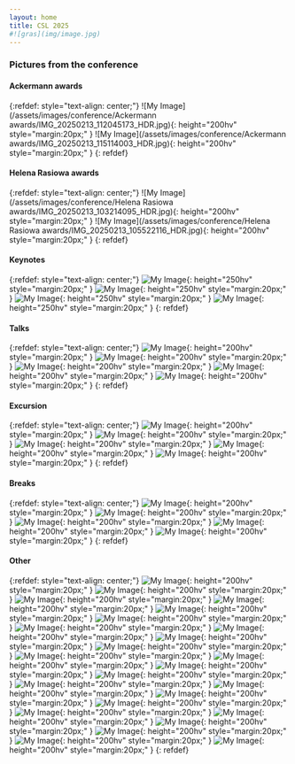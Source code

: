 ```yaml
---
layout: home
title: CSL 2025
#![gras](img/image.jpg)
---
```


### Pictures from the conference

#### Ackermann awards

{:refdef: style="text-align: center;"}
![My Image](/assets/images/conference/Ackermann awards/IMG_20250213_112045173_HDR.jpg){: height="200hv" style="margin:20px;" }
![My Image](/assets/images/conference/Ackermann awards/IMG_20250213_115114003_HDR.jpg){: height="200hv" style="margin:20px;" }
{: refdef}

#### Helena Rasiowa awards

{:refdef: style="text-align: center;"}
![My Image](/assets/images/conference/Helena Rasiowa awards/IMG_20250213_103214095_HDR.jpg){: height="200hv" style="margin:20px;" }
![My Image](/assets/images/conference/Helena Rasiowa awards/IMG_20250213_105522116_HDR.jpg){: height="200hv" style="margin:20px;" }
{: refdef}

#### Keynotes

{:refdef: style="text-align: center;"}
![My Image](/assets/images/conference/keynotes/IMG_20250212_085217190.jpg){: height="250hv" style="margin:20px;" }
![My Image](/assets/images/conference/keynotes/IMG_20250212_085916637_HDR.jpg){: height="250hv" style="margin:20px;" }
![My Image](/assets/images/conference/keynotes/IMG_20250213_084827388_HDR.jpg){: height="250hv" style="margin:20px;" }
![My Image](/assets/images/conference/keynotes/IMG_20250214_085749022_HDR.jpg){: height="250hv" style="margin:20px;" }
{: refdef}

#### Talks

{:refdef: style="text-align: center;"}
![My Image](/assets/images/conference/talks/IMG_20250214_151706546_HDR.jpg){: height="200hv" style="margin:20px;" }
![My Image](/assets/images/conference/talks/IMG_20250211_103250910_HDR.jpg){: height="200hv" style="margin:20px;" }
![My Image](/assets/images/conference/talks/IMG_20250214_143406110.jpg){: height="200hv" style="margin:20px;" }
![My Image](/assets/images/conference/talks/IMG_20250214_151300302.jpg){: height="200hv" style="margin:20px;" }
![My Image](/assets/images/conference/rest/IMG_20250214_160909389_HDR.jpg){: height="200hv" style="margin:20px;" }
{: refdef}

#### Excursion

{:refdef: style="text-align: center;"}
![My Image](/assets/images/conference/excursion/IMG_20250213_164306158.jpg){: height="200hv" style="margin:20px;" }
![My Image](/assets/images/conference/excursion/IMG_20250213_164744541_HDR.jpg){: height="200hv" style="margin:20px;" }
![My Image](/assets/images/conference/excursion/IMG_20250213_194034936_HDR.jpg){: height="200hv" style="margin:20px;" }
![My Image](/assets/images/conference/excursion/IMG_20250213_205316260_HDR.jpg){: height="200hv" style="margin:20px;" }
![My Image](/assets/images/conference/rest/IMG_20250213_194023514_HDR.jpg){: height="200hv" style="margin:20px;" }
{: refdef}

#### Breaks

{:refdef: style="text-align: center;"}
![My Image](/assets/images/conference/breaks/IMG_20250214_134327456_HDR.jpg){: height="200hv" style="margin:20px;" }
![My Image](/assets/images/conference/breaks/IMG_20250214_134338226_HDR.jpg){: height="200hv" style="margin:20px;" }
![My Image](/assets/images/conference/breaks/IMG_20250214_132929910_HDR.jpg){: height="200hv" style="margin:20px;" }
![My Image](/assets/images/conference/breaks/IMG_20250214_134309450_HDR.jpg){: height="200hv" style="margin:20px;" }
![My Image](/assets/images/conference/breaks/IMG_20250214_134622381_HDR.jpg){: height="200hv" style="margin:20px;" }
{: refdef}

#### Other

{:refdef: style="text-align: center;"}
![My Image](/assets/images/conference/rest/IMG_20250214_121213126_HDR.jpg){: height="200hv" style="margin:20px;" }
![My Image](/assets/images/conference/rest/IMG_20250214_132946215_HDR.jpg){: height="200hv" style="margin:20px;" }
![My Image](/assets/images/conference/rest/IMG_20250212_105510394.jpg){: height="200hv" style="margin:20px;" }
![My Image](/assets/images/conference/rest/IMG_20250213_105500546_HDR.jpg){: height="200hv" style="margin:20px;" }
![My Image](/assets/images/conference/rest/IMG_20250211_105525168_HDR.jpg){: height="200hv" style="margin:20px;" }
![My Image](/assets/images/conference/rest/IMG_20250212_154542796_HDR.jpg){: height="200hv" style="margin:20px;" }
![My Image](/assets/images/conference/rest/IMG_20250212_103246985_HDR.jpg){: height="200hv" style="margin:20px;" }
![My Image](/assets/images/conference/rest/IMG_20250212_154437022_HDR.jpg){: height="200hv" style="margin:20px;" }
![My Image](/assets/images/conference/rest/IMG_20250212_154444084_HDR.jpg){: height="200hv" style="margin:20px;" }
![My Image](/assets/images/conference/rest/IMG_20250214_132957379_HDR.jpg){: height="200hv" style="margin:20px;" }
![My Image](/assets/images/conference/rest/IMG_20250214_173806174.jpg){: height="200hv" style="margin:20px;" }
![My Image](/assets/images/conference/rest/IMG_20250213_161641043_HDR.jpg){: height="200hv" style="margin:20px;" }
![My Image](/assets/images/conference/rest/IMG_20250213_162828914.jpg){: height="200hv" style="margin:20px;" }
![My Image](/assets/images/conference/rest/IMG_20250213_164243626.jpg){: height="200hv" style="margin:20px;" }
![My Image](/assets/images/conference/rest/IMG_20250213_164644244.jpg){: height="200hv" style="margin:20px;" }
![My Image](/assets/images/conference/rest/IMG_20250213_205326470_HDR.jpg){: height="200hv" style="margin:20px;" }
![My Image](/assets/images/conference/rest/IMG_20250213_205259044_HDR.jpg){: height="200hv" style="margin:20px;" }
![My Image](/assets/images/conference/rest/IMG_20250211_123634146.jpg){: height="200hv" style="margin:20px;" }
![My Image](/assets/images/conference/rest/IMG_20250211_142524813.jpg){: height="200hv" style="margin:20px;" }
![My Image](/assets/images/conference/rest/IMG_20250212_103332364_PORTRAIT.jpg){: height="200hv" style="margin:20px;" }
![My Image](/assets/images/conference/rest/IMG_20250211_115838746.jpg){: height="200hv" style="margin:20px;" }
![My Image](/assets/images/conference/rest/IMG_20250212_154524424_HDR.jpg){: height="200hv" style="margin:20px;" }
![My Image](/assets/images/conference/rest/IMG_20250212_154614268_HDR.jpg){: height="200hv" style="margin:20px;" }
![My Image](/assets/images/conference/rest/IMG_20250212_154450019_HDR.jpg){: height="200hv" style="margin:20px;" }
{: refdef}



